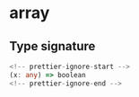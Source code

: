 # array

## Type signature

```typescript
<!-- prettier-ignore-start -->
(x: any) => boolean
<!-- prettier-ignore-end -->
```
